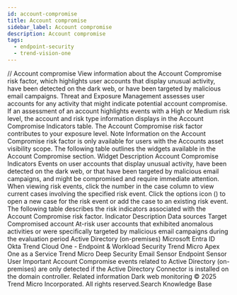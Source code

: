 ```yaml
---
id: account-compromise
title: Account compromise
sidebar_label: Account compromise
description: Account compromise
tags:
  - endpoint-security
  - trend-vision-one
---
```


/*<![CDATA[*/ $('#title').html($('meta[name=map-description]').attr('content')); /*]]>*/ Account compromise View information about the Account Compromise risk factor, which highlights user accounts that display unusual activity, have been detected on the dark web, or have been targeted by malicious email campaigns. Threat and Exposure Management assesses user accounts for any activity that might indicate potential account compromise. If an assessment of an account highlights events with a High or Medium risk level, the account and risk type information displays in the Account Compromise Indicators table. The Account Compromise risk factor contributes to your exposure level. Note Information on the Account Compromise risk factor is only available for users with the Accounts asset visibility scope. The following table outlines the widgets available in the Account Compromise section. Widget Description Account Compromise Indicators Events on user accounts that display unusual activity, have been detected on the dark web, or that have been targeted by malicious email campaigns, and might be compromised and require immediate attention. When viewing risk events, click the number in the case column to view current cases involving the specified risk event. Click the options icon () to open a new case for the risk event or add the case to an existing risk event. The following table describes the risk indicators associated with the Account Compromise risk factor. Indicator Description Data sources Target Compromised account At-risk user accounts that exhibited anomalous activities or were specifically targeted by malicious email campaigns during the evaluation period Active Directory (on-premises) Microsoft Entra ID Okta Trend Cloud One - Endpoint & Workload Security Trend Micro Apex One as a Service Trend Micro Deep Security Email Sensor Endpoint Sensor User Important Account Compromise events related to Active Directory (on-premises) are only detected if the Active Directory Connector is installed on the domain controller. Related information Dark web monitoring © 2025 Trend Micro Incorporated. All rights reserved.Search Knowledge Base